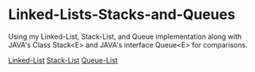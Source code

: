 # Linked-Lists-Stacks-and-Queues
Using my Linked-List, Stack-List, and Queue implementation along with JAVA's Class Stack&lt;E> and JAVA's interface Queue&lt;E> for comparisons.

[Linked-List](https://github.com/mikiwieczorek/Linked-Lists-Stacks-and-Queues/tree/master/Linked-List/Linked-List)
[Stack-List]()
[Queue-List]()
